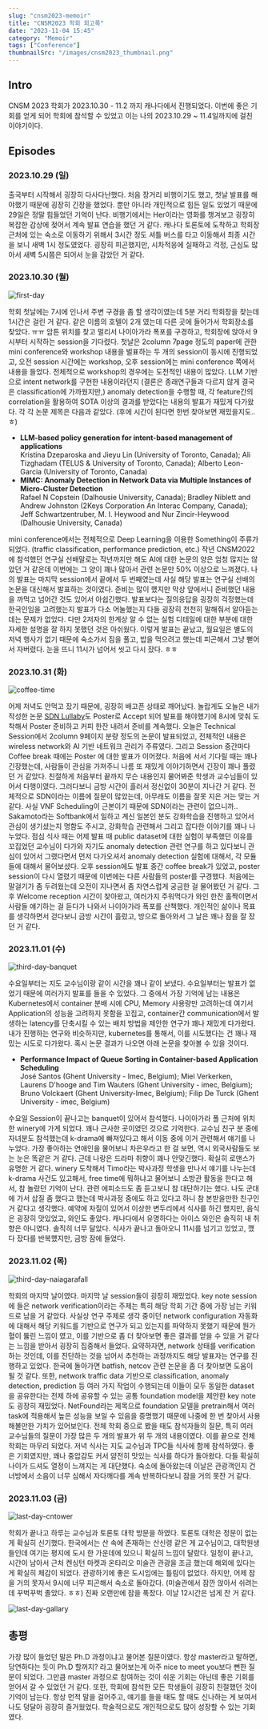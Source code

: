 ```yaml
---
slug: "cnsm2023-memoir"
title: "CNSM2023 학회 회고록"
date: "2023-11-04 15:45"
category: "Memoir"
tags: ["Conference"]
thumbnailSrc: "/images/cnsm2023_thumbnail.png"
---
```

<!-- thumbnail 바꾸기 -->

## Intro

CNSM 2023 학회가 2023.10.30 - 11.2 까지 캐나다에서 진행되었다. 이번에 좋은 기회를 얻게 되어 학회에 참석할 수 있었고 이는 나의 2023.10.29 ~ 11.4일까지에 걸친 이야기이다.

## Episodes

### 2023.10.29 (일)

출국부터 시작해서 굉장히 다사다난했다. 처음 장거리 비행이기도 했고, 첫날 발표를 해야했기 때문에 굉장히 긴장을 했었다. 뿐만 아니라 개인적으로 힘든 일도 있었기 때문에 29일은 정말 힘들었던 기억이 난다. 비행기에서는 Her이라는 영화를 챙겨보고 굉장히 복잡한 감상에 젖어서 계속 발표 연습을 했던 거 같다. 캐나다 토론토에 도착하고 학회장 근처에 있는 숙소로 이동하기 위해서 3시간 정도 셔틀 버스를 타고 이동해서 최종 시간을 보니 새벽 1시 정도였었다. 굉장히 피곤했지만, 시차적응에 실패하고 걱정, 근심도 많아서 새벽 5시쯤은 되어서 눈을 감았던 거 같다.

### 2023.10.30 (월)

![first-day](/images/first-day.png)

학회 첫날에는 7시에 인나서 주변 구경을 좀 할 생각이였는데 5분 거리 학회장을 찾는데 1시간은 걸린 거 같다. 같은 이름의 호텔이 2개 였는데 다른 곳에 들어가서 학회장소를 찾았다. ㅠㅠ 암튼 위치를 찾고 멀리서 나이아가라 폭포를 구경하고, 학회장에 앉아서 9시부터 시작하는 session을 기다렸다. 첫날은 2column 7page 정도의 paper에 관한 mini conference와 workshop 내용을 벌표하는 두 개의 session이 동시에 진행되었고, 오전 session 시간에는 workshop, 오후 session에는 mini conference 쪽에서 내용을 들었다. 전체적으로 workshop의 경우에는 도전적인 내용이 많았다. LLM 기반으로 intent network를 구현한 내용이라던지 (결론은 종래연구들과 다르지 않게 결국은 classification에 가까웠지만,) anomaly detection을 수행할 때, 각 feature간의 correlation을 활용하여 SOTA 이상의 결과를 받았다는 내용의 발표가 재밌게 다가왔다. 각 각 논문 제목은 다음과 같았다. (후에 시간이 된다면 한번 찾아보면 재밌을지도..ㅎ)

- **LLM-based policy generation for intent-based management of applications**  
  Kristina Dzeparoska and Jieyu Lin (University of Toronto, Canada); Ali Tizghadam (TELUS & University of Toronto, Canada); Alberto Leon-Garcia (University of Toronto, Canada)
- **MIMC: Anomaly Detection in Network Data via Multiple Instances of Micro-Cluster Detection**  
  Rafael N Copstein (Dalhousie University, Canada); Bradley Niblett and Andrew Johnston (2Keys Corporation An Interac Company, Canada); Jeff Schwartzentruber, M. I. Heywood and Nur Zincir-Heywood (Dalhousie University, Canada)

mini conference에서는 전체적으로 Deep Learning을 이용한 Something이 주류가 되었다. (traffic classification, performance prediction, etc.) 작년 CNSM2022에 참석했던 연구실 선배말로는 작년까지만 해도 AI에 대한 논문의 양은 엄청 많지는 않았던 거 같은데 이번에는 그 양이 꽤나 많아서 관련 논문만 50% 이상으로 느껴졌다. 나의 발표는 마지막 session에서 끝에서 두 번째였는데 사실 해당 발표는 연구실 선배의 논문을 대신해서 발표하는 것이였다. 준비는 많이 헀지만 막상 앞에서니 준비했던 내용을 까먹고 넘어간 것도 있어서 아쉽긴했다. 발표보다는 질의응답을 굉장히 걱정했는데 한국인임을 고려했는지 발표가 다소 어눌했는지 다들 굉장히 천천히 말해줘서 알아듣는데는 문제가 없었다. 다만 2저자의 한계상 알 수 없는 실험 디테일에 대한 부분에 대한 자세한 설명을 잘 하지 못했던 것은 아쉬웠다. 이렇게 발표는 끝났고, 월요일은 별도의 저녁 행사가 없기 때문에 숙소가서 짐을 풀고, 밥을 먹으려고 했는데 피곤해서 그냥 뻗어서 자버렸다. 눈을 뜨니 11시가 넘어서 씻고 다시 잤다. ㅎㅎ

### 2023.10.31 (화)

![coffee-time](/images/coffee-time.png)

어제 저녁도 안먹고 잤기 때문에, 굉장히 배고픈 상태로 깨어났다. 놀랍게도 오늘은 내가 작성한 논문 [SDN Lullaby](/posts/sdn-lullaby)도 Poster로 Accept 되어 발표를 해야했기에 8시에 맞춰 도착해서 Poster 준비하고 커피 한잔 내려서 준비를 계속했다. 오늘은 Technical Session에서 2column 9페이지 분량 정도의 논문이 발표되었고, 전체적인 내용은 wireless network와 AI 기반 네트워크 관리가 주류였다. 그리고 Session 중간마다 Coffee break 때에는 Poster 에 대한 발표가 이어졌다. 처음에 서서 기다릴 때는 꽤나 긴장했는데, 사람들이 관심을 가져주니 나름 또 재밌게 이야기하면서 긴장이 꽤나 풀렸던 거 같았다. 친절하게 처음부터 끝까지 무슨 내용인지 물어봐준 학생과 교수님들이 있어서 다행이였다. 그러다보니 금방 시간이 흘러서 정신없이 30분이 지나간 거 같다. 전체적으로 SDN이라는 이름에 질문이 많았는데, 아무래도 이름을 잘못 지은 거는 맞는 거 같다. 사실 VNF Scheduling이 근본이기 때문에 SDN이라는 관련이 없으니까.. Sakamoto라는 Softbank에서 일하고 계신 일본인 분도 강화학습을 진행하고 있어서 관심이 생기셨는지 명함도 주시고, 강화학습 관련해서 그리고 잡다한 이야기를 꽤나 나누었다. 점심 식사 때는 어제 발표 때 public dataset에 대한 실험이 부족했던 이유를 꼬집었던 교수님이 다가와 자기도 anomaly detection 관련 연구를 하고 있다보니 관심이 있어서 그랬다면서 먼저 다가오셔서 anomaly detection 실험에 대해서, 각 모듈들에 대해서 물어보셨다. 오후 session에도 발표 중간 coffee break가 있었고, poster session이 다시 열렸기 때문에 이번에는 다른 사람들의 poster를 구경했다. 처음에는 말걸기가 좀 두려웠는데 오전이 지나면서 좀 자연스럽게 궁금한 걸 물어봤던 거 같다. 그 후 Welcome reception 시간이 찾아왔고, 여러가지 주워먹다가 와인 한잔 홀짝이면서 사람들 얘기하는 걸 듣다가 나와서 나이아가라 폭포를 산책했다. 개인적인 삶이나 목표를 생각하면서 걷다보니 금방 시간이 흘렀고, 방으로 돌아와서 그 날은 꽤나 잠을 잘 잤던 거 같다.

### 2023.11.01 (수)

![third-day-banquet](/images/third-day-banquet.jpg)

수요일부터는 지도 교수님이랑 같이 시간을 꽤나 같이 보냈다. 수요일부터는 발표가 없었기 때문에 여러가지 발표를 들을 수 있었다. 그 중에서 가장 기억에 남는 내용은 Kubernetes에서 container 분배 시에 CPU, Memory 사용량만 고려하는데 여기서 Application의 성능을 고려하지 못함을 꼬집고, container간 communication에서 발생하는 latency를 단축시킬 수 있는 배치 방법을 제안한 연구가 꽤나 재밌게 다가왔다. 내가 진행하는 연구와 비슷하지만, kubernetes를 통해서, 이를 시도했다는 건 꽤나 재밌는 시도로 다가왔다. 혹시 논문 결과가 나오면 아래 논문을 찾아볼 수 있을 것이다.

- **Performance Impact of Queue Sorting in Container-based Application Scheduling**  
  José Santos (Ghent University - Imec, Belgium); Miel Verkerken, Laurens D'hooge and Tim Wauters (Ghent University - imec, Belgium); Bruno Volckaert (Ghent University-Imec, Belgium); Filip De Turck (Ghent University - imec, Belgium)

수요일 Session이 끝나고는 banquet이 있어서 참석했다. 나이아가라 폴 근처에 위치한 winery에 가게 되었다. 꽤나 근사한 곳이였던 것으로 기억한다. 교수님 친구 분 중에 자녀분도 참석했는데 k-drama에 빠져있다고 해서 이동 중에 이거 관련해서 얘기를 나누었다. 가장 좋아하는 연애인을 물어보니 차은우라고 한 걸 보면, 역시 외국사람들도 보는 눈은 똑같은 거 같다. 근데 나랑은 드라마 취향이 꽤나 안맞긴했다. 확실히 로맨스가 유명한 거 같다. winery 도착해서 Timo라는 박사과정 학생을 만나서 얘기를 나누는데 k-drama 사건도 있고해서, free time에 뭐하냐고 물어보니 소방관 활동을 한다고 해서, 참 놀랐던 기억이 난다. 관련 에피소드도 좀 듣고보니 참 대단하기는 했다. 나도 군대에 가서 삽질 좀 했다고 했는데 박사과정 중에도 하고 있다고 하니 참 본받을만한 친구인 거 같다고 생각했다. 예약에 차질이 있어서 이상한 변두리에서 식사를 하긴 했지만, 음식은 굉장히 맛있었고, 와인도 좋았다. 캐나다에서 유명하다는 아이스 와인은 솔직히 내 취향은 아니였다. 솔직히 너무 달았다. 식사가 끝나고 돌아오니 11시를 넘기고 있었고, 깼다 잤다를 반복헀지만, 금방 잠에 들었다.

### 2023.11.02 (목)

![third-day-naiagarafall](/images/third-day-naiagarafall.png)

학회의 마지막 날이였다. 마지막 날 session들이 굉장히 재밌었다. key note session에 들은 network verification이라는 주제는 특히 해당 학회 기간 중에 가장 남는 키워드로 남을 거 같았다. 사실상 연구 주제로 생각 중이던 network configuration 자동화에 대해서 해당 키워드를 기반으로 연구가 되고 있는지를 파악하지 못했기 때문에 뭔가 혈이 뚫린 느낌이 였고, 이를 기반으로 좀 더 찾아보면 좋은 결과를 얻을 수 있을 거 같다는 느낌을 받아서 굉장히 집중해서 들었다. 요약하자면, network 상태를 verification 하는 것인데, 이를 진단하는 것을 넘어서 추천하는 과정까지도 해당 발표자는 연구를 진행하고 있었다. 한국에 돌아가면 batfish, netcov 관련 논문을 좀 더 찾아보면 도움이 될 것 같다. 또한, network traffic data 기반으로 classification, anomaly detection, prediction 등 여러 가지 작업이 수행되는데 이들이 모두 동일한 dataset을 공유한다는 전제 하에 공유할 수 있는 공통 foundation model을 제안한 key note도 굉장히 재밌었다. NetFound라는 제목으로 foundation 모델을 pretrain해서 여러 task에 적용해서 높은 성능을 보일 수 있음을 증명했기 때문에 나중에 한 번 찾아서 사용해볼만한 가치가 있어보인다. 전체 학회 중으로 봤을 때도 참석자들의 질문, 특히 여러 교수님들의 질문이 가장 많은 두 개의 발표가 위 두 개의 내용이였다. 이를 끝으로 전체 학회는 마무리 되었다. 저녁 식사는 지도 교수님과 TPC들 식사에 함께 참석하였다. 좋은 기회였지만, 꽤나 중압감도 커서 얌전히 맛있는 식사를 하다가 돌아왔다. 다들 확실히 나이가 드셔도 열정이 느껴지는 게 대단했다. 숙소에 돌아왔는데 이날은 관광객인지 건너방에서 소음이 너무 심해서 자다깨다를 계속 반복하다보니 잠을 거의 못잔 거 같다.

### 2023.11.03 (금)

![last-day-cntower](/images/last-day-cntower.png)

학회가 끝나고 하루는 교수님과 토론토 대학 방문을 하였다. 토론토 대학은 정문이 없는 게 확실히 신기했다. 한국에서는 산 속에 존재하는 산신령 같은 게 교수님이고, 대학원생들인데 여기는 평지에 도시 한 가운데에 있으니 확실히 느낌이 달랐다. 일정이 끝나고, 시간이 남아서 근처 켄싱턴 마켓과 온타리오 미술관 관광을 조금 했는데 해외에 있다는 게 확실히 체감이 되었다. 관광하기에 좋은 도시임에는 틀림이 없었다. 하지만, 어제 잠을 거의 못자서 9시에 너무 피곤해서 숙소로 돌아갔다. (미술관에서 잠깐 앉아서 쉬려는데 꾸벅꾸벅 졸았다. ㅎㅎ) 진짜 오랜만에 잠을 푹잤다. 이날 12시간은 넘게 잔 거 같다.

![last-day-gallary](/images/last-day-gallary.png)

## 총평

가장 많이 들었던 말은 Ph.D 과정이냐고 물어본 질문이였다. 항상 master라고 말하면, 당연하다는 듯이 Ph.D 할꺼지? 라고 물어보는게 아주 nice to meet you보다 뻔한 질문이 되었다. 그만큼 master 과정으로 참여하는 것이 쉬운 기회는 아닌데 좋은 기회를 얻어서 갈 수 있었던 거 같다. 또한, 학회에 참석한 모든 학생들이 굉장히 친절했던 것이 기억이 남는다. 항상 먼적 말을 걸어주고, 얘기를 들을 때도 할 때도 신나하는 게 보여서 나도 덩달아 굉장히 즐거웠었다. 학술적으로도 개인적으로도 많이 성장할 수 있는 기회였다.
